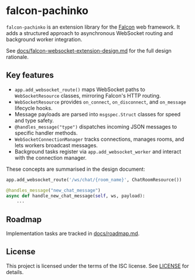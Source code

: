 # falcon-pachinko

`falcon-pachinko` is an extension library for the
[Falcon](https://falcon.readthedocs.io) web framework. It adds a structured
approach to asynchronous WebSocket routing and background worker integration.

See
[docs/falcon-websocket-extension-design.md](docs/falcon-websocket-extension-design.md)
for the full design rationale.

## Key features

- `app.add_websocket_route()` maps WebSocket paths to `WebSocketResource`
  classes, mirroring Falcon's HTTP routing.
- `WebSocketResource` provides `on_connect`, `on_disconnect`, and
  `on_message` lifecycle hooks.
- Message payloads are parsed into `msgspec.Struct` classes for speed and type
  safety.
- `@handles_message("type")` dispatches incoming JSON messages to specific
  handler methods.
- `WebSocketConnectionManager` tracks connections, manages rooms, and lets
  workers broadcast messages.
- Background tasks register via `app.add_websocket_worker` and interact with the
  connection manager.

These concepts are summarised in the design document:

```python
app.add_websocket_route('/ws/chat/{room_name}', ChatRoomResource())
```

```python
@handles_message("new_chat_message")
async def handle_new_chat_message(self, ws, payload):
    ...
```

## Roadmap

Implementation tasks are tracked in [docs/roadmap.md](docs/roadmap.md).

## License

This project is licensed under the terms of the ISC license.
See [LICENSE](LICENSE) for details.
